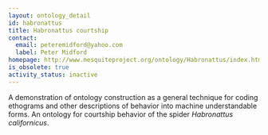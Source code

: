 ```yaml
---
layout: ontology_detail
id: habronattus
title: Habronattus courtship
contact:
  email: peteremidford@yahoo.com
  label: Peter Midford
homepage: http://www.mesquiteproject.org/ontology/Habronattus/index.html
is_obsolete: true
activity_status: inactive
---
```


A demonstration of ontology construction as a general technique for coding ethograms and other descriptions of behavior into machine understandable forms. An ontology for courtship behavior of the spider <i>Habronattus californicus</i>.
